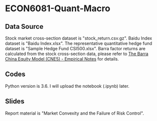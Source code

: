 # ECON6081-Quant-Macro

## Data Source
Stock market cross-section dataset is "stock_return.csv.gz". Baidu Index dataset is "Baidu Index.xlsx". The representative quantitative hedge fund dataset is "Sample Hedge Fund CSI500.xlsx". Barra factor returns are calculated from the stock cross-section data, please refer to [The Barra China Equity Model (CNE5) - Empirical Notes](https://www.msci.com/www/research-report/the-barra-china-equity-model/014459336) for details.

## Codes
Python version is 3.6. I will upload the notebook (.ipynb) later. 

## Slides
Report material is "Market Convexity and the Failure of Risk Control".
